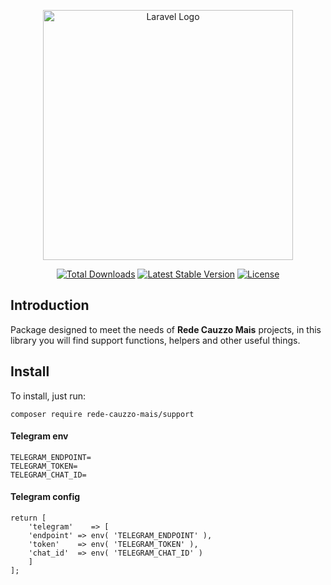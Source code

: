
<p align="center">
<a href="https://cauzzomais.com.br" target="_blank"><img src="https://user-images.githubusercontent.com/38639869/231880956-dd849790-c4b4-4c57-80b0-66a21ed4748e.svg" width="400" alt="Laravel Logo"></a></p>

<p align="center">
<a href="https://packagist.org/packages/rede-cauzzo-mais/support"><img src="https://img.shields.io/packagist/dt/rede-cauzzo-mais/support" alt="Total Downloads"></a>
<a href="https://packagist.org/packages/rede-cauzzo-mais/support"><img src="https://img.shields.io/packagist/v/rede-cauzzo-mais/support" alt="Latest Stable Version"></a>
<a href="https://packagist.org/packages/rede-cauzzo-mais/support"><img src="https://img.shields.io/packagist/l/rede-cauzzo-mais/support" alt="License"></a>
</p>

## Introduction
Package designed to meet the needs of __Rede Cauzzo Mais__ projects, in this library you will find support functions, helpers and other useful things.

## Install
To install, just run:

    composer require rede-cauzzo-mais/support

#### Telegram env
    TELEGRAM_ENDPOINT=
    TELEGRAM_TOKEN=
    TELEGRAM_CHAT_ID=

#### Telegram config
    return [
        'telegram'    => [
        'endpoint' => env( 'TELEGRAM_ENDPOINT' ),
        'token'    => env( 'TELEGRAM_TOKEN' ),
        'chat_id'  => env( 'TELEGRAM_CHAT_ID' )
        ]
    ];

#### 
